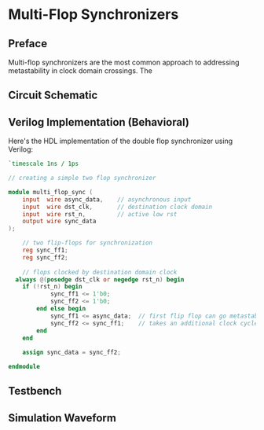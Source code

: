 # Multi-Flop Synchronizers

## Preface
Multi-flop synchronizers are the most common approach to addressing metastability in clock domain crossings. The 

## Circuit Schematic

## Verilog Implementation (Behavioral)

Here's the HDL implementation of the double flop synchronizer using Verilog:

```Verilog
`timescale 1ns / 1ps

// creating a simple two flop synchronizer

module multi_flop_sync (
    input  wire async_data,    // asynchronous input
    input  wire dst_clk,       // destination clock domain
    input  wire rst_n,         // active low rst     
    output wire sync_data      
);

    // two flip-flops for synchronization
    reg sync_ff1;
    reg sync_ff2;
    
    // flops clocked by destination domain clock
  always @(posedge dst_clk or negedge rst_n) begin
    if (!rst_n) begin
            sync_ff1 <= 1'b0;
            sync_ff2 <= 1'b0;
        end else begin
            sync_ff1 <= async_data;  // first flip flop can go metastable here
            sync_ff2 <= sync_ff1;    // takes an additional clock cycle to propagate
        end
    end
    
    assign sync_data = sync_ff2;

endmodule
```
## Testbench 

## Simulation Waveform
